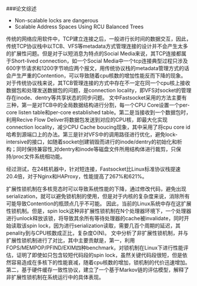 ###论文综述

- Non-scalable locks are dangerous
- Scalable Address Spaces Using RCU Balanced Trees

传统的网络应用软件中，TCP建立连接之后，一般进行长时间的数据交互，因此，传统TCP协议栈中以TCB、VFS等metadata方式管理连接的设计并不会产生太多的扩展性问题。但是对于以短消息为特点的Social Media来说，其TCP连接都属于Short-lived connection，如一个Social Media中一个tcp连接典型过程只涉及600字节请求和1200字节响应两个报文，用传统协议栈的metadata管理方式的话会产生严重的Contention，可以导致随着cpu核数的增加性能反而下降的现象。
对于传统协议栈来说，其TCB管理连接的方式中存在不一定在同一个cpu核上接收数据包和处理发送数据包的问题，是connection locality，即VFS对socket的管理存在inode、dentry等共享状态的同步问题。
文中Fastsocket采用的方法主要有三种，第一是对TCB中的全局数据结构进行分割，每一个CPU Core设置一个per-core listen table和per-core established table。第二是当接收到一个数据包时，利用Recive Flow Deliver将数据包发送到对应的CPU核，即最大化实现connection locality，减少CPU Cache boucing现象，其中采用了将cpu core id哈希到源端口上的办法。第三是针对VFS中的调用路径进行优化，避免lock-intersive的接口，如随着socket创建销毁而进行的inode/dentry的初始化和析构；同时保持兼容性,对dentry和inode等磁盘文件所用结构体进行裁剪，只保持/proc文件系统相功能。

经过测试，在24核机器中，针对短连接，Fastsocket比Linux标准协议栈提速20.4倍，对于Nginx和HAProxy，性能提高了267%和621%。

扩展性锁机制在多核竞态时可以导致系统性能的下降，通过修改代码，避免出现serialization，就可以避免锁机制的使用，但是对于内核的复杂度来说，消除所有可能导致Contention的瓶颈点几乎不可能。
因此，当前的Linux系统中存在这扩展性锁机制。但是，spin lock这种非扩展性锁机制在N个处理器环境下，一个处理器进行unlock释放该锁，将导致其余所有等待处理器的cache被invalidate，同时开始读取该spin lock，因为进行serialization读取，需要几百个周期的延迟，其penality到与CPU核数成正比，复杂度O(N)。
文中分析了非扩展性锁机制，并与扩展性锁机制进行了对比，其中主要贡献是，第一，利用FOPS/MEMPOP/PFIND/EXIM四种benchmark，对锁机制在Linux下进行性能评估，证明了即使如只包含较短代码段的spin lock，虽然关键代码段很短，但是依然容易造成在多核下的性能衰减，随着cpu核数的增加，锁机制的代价迅速增加。第二，基于硬件缓存一致性协议，建立了一个基于Markov链的评估模型，解释了非扩展性锁机制在系统运行中的具体表现。

